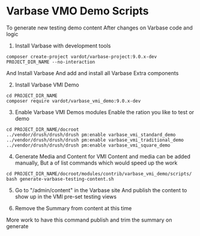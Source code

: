 # Varbase VMO Demo Scripts

To generate new testing demo content
After changes on Varbase code and logic


1. Install Varbase with development tools
```
composer create-project vardot/varbase-project:9.0.x-dev PROJECT_DIR_NAME --no-interaction
```
And Install Varbase
And add and install all Varbase Extra components

2. Install Varbase VMI Demo
```
cd PROJECT_DIR_NAME
composer require vardot/varbase_vmi_demo:9.0.x-dev
```

3. Enable Varbase VMI Demos modules
Enable the ration you like to test or demo
```
cd PROJECT_DIR_NAME/docroot
../vendor/drush/drush/drush pm:enable varbase_vmi_standard_demo
../vendor/drush/drush/drush pm:enable varbase_vmi_traditional_demo
../vendor/drush/drush/drush pm:enable varbase_vmi_square_demo
```

4. Generate Media and Content for VMI
Content and media can be added manually, But a of list commands
 which would speed up the work
```
cd PROJECT_DIR_NAME/docroot/modules/contrib/varbase_vmi_demo/scripts/
bash generate-varbase-testing-content.sh
```

5. Go to "/admin/content" in the Varbase site
  And publish the content to show up in the VMI pre-set testing views

6. Remove the Summary from content at this time

More work to have this command publish and trim the summary on generate
